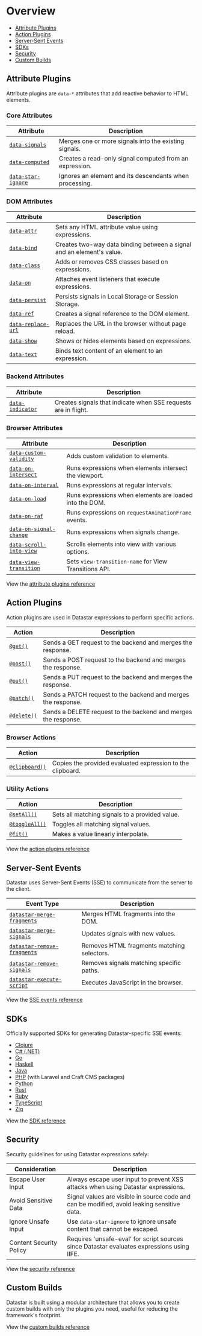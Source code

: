 # Overview

- [Attribute Plugins](#attribute-plugins)
- [Action Plugins](#action-plugins)
- [Server-Sent Events](#server-sent-events)
- [SDKs](#sdks)
- [Security](#security)
- [Custom Builds](#custom-builds)

## Attribute Plugins

Attribute plugins are `data-*` attributes that add reactive behavior to HTML elements.

### Core Attributes

| Attribute | Description |
|-----------|-------------|
| [`data-signals`](/reference/attribute_plugins#data-signals) | Merges one or more signals into the existing signals. |
| [`data-computed`](/reference/attribute_plugins#data-computed) | Creates a read-only signal computed from an expression. |
| [`data-star-ignore`](/reference/attribute_plugins#data-star-ignore) | Ignores an element and its descendants when processing. |

### DOM Attributes

| Attribute | Description |
|-----------|-------------|
| [`data-attr`](/reference/attribute_plugins#data-attr) | Sets any HTML attribute value using expressions. |
| [`data-bind`](/reference/attribute_plugins#data-bind) | Creates two-way data binding between a signal and an element's value. |
| [`data-class`](/reference/attribute_plugins#data-class) | Adds or removes CSS classes based on expressions. |
| [`data-on`](/reference/attribute_plugins#data-on) | Attaches event listeners that execute expressions. |
| [`data-persist`](/reference/attribute_plugins#data-persist) | Persists signals in Local Storage or Session Storage. |
| [`data-ref`](/reference/attribute_plugins#data-ref) | Creates a signal reference to the DOM element. |
| [`data-replace-url`](/reference/attribute_plugins#data-replace-url) | Replaces the URL in the browser without page reload. |
| [`data-show`](/reference/attribute_plugins#data-show) | Shows or hides elements based on expressions. |
| [`data-text`](/reference/attribute_plugins#data-text) | Binds text content of an element to an expression. |

### Backend Attributes

| Attribute | Description |
|-----------|-------------|
| [`data-indicator`](/reference/attribute_plugins#data-indicator) | Creates signals that indicate when SSE requests are in flight. |

### Browser Attributes

| Attribute | Description |
|-----------|-------------|
| [`data-custom-validity`](/reference/attribute_plugins#data-custom-validity) | Adds custom validation to elements. |
| [`data-on-intersect`](/reference/attribute_plugins#data-on-intersect) | Runs expressions when elements intersect the viewport. |
| [`data-on-interval`](/reference/attribute_plugins#data-on-interval) | Runs expressions at regular intervals. |
| [`data-on-load`](/reference/attribute_plugins#data-on-load) | Runs expressions when elements are loaded into the DOM. |
| [`data-on-raf`](/reference/attribute_plugins#data-on-raf) | Runs expressions on `requestAnimationFrame` events. |
| [`data-on-signal-change`](/reference/attribute_plugins#data-on-signal-change) | Runs expressions when signals change. |
| [`data-scroll-into-view`](/reference/attribute_plugins#data-scroll-into-view) | Scrolls elements into view with various options. |
| [`data-view-transition`](/reference/attribute_plugins#data-view-transition) | Sets `view-transition-name` for View Transitions API. |

View the [attribute plugins reference](/reference/attribute_plugins)

## Action Plugins

Action plugins are used in Datastar expressions to perform specific actions.

| Action | Description |
|--------|-------------|
| [`@get()`](/reference/action_plugins#get) | Sends a GET request to the backend and merges the response. |
| [`@post()`](/reference/action_plugins#post) | Sends a POST request to the backend and merges the response. |
| [`@put()`](/reference/action_plugins#put) | Sends a PUT request to the backend and merges the response. |
| [`@patch()`](/reference/action_plugins#patch) | Sends a PATCH request to the backend and merges the response. |
| [`@delete()`](/reference/action_plugins#delete) | Sends a DELETE request to the backend and merges the response. |

### Browser Actions

| Action | Description |
|--------|-------------|
| [`@clipboard()`](/reference/action_plugins#clipboard) | Copies the provided evaluated expression to the clipboard. |

### Utility Actions

| Action | Description |
|--------|-------------|
| [`@setAll()`](/reference/action_plugins#setall) | Sets all matching signals to a provided value. |
| [`@toggleAll()`](/reference/action_plugins#toggleall) | Toggles all matching signal values. |
| [`@fit()`](/reference/action_plugins#fit) | Makes a value linearly interpolate. |

View the [action plugins reference](/reference/action_plugins)

## Server-Sent Events

Datastar uses Server-Sent Events (SSE) to communicate from the server to the client.

| Event Type | Description |
|------------|-------------|
| [`datastar-merge-fragments`](/reference/sse_events#datastar-merge-fragments) | Merges HTML fragments into the DOM. |
| [`datastar-merge-signals`](/reference/sse_events#datastar-merge-signals) | Updates signals with new values. |
| [`datastar-remove-fragments`](/reference/sse_events#datastar-remove-fragments) | Removes HTML fragments matching selectors. |
| [`datastar-remove-signals`](/reference/sse_events#datastar-remove-signals) | Removes signals matching specific paths. |
| [`datastar-execute-script`](/reference/sse_events#datastar-execute-script) | Executes JavaScript in the browser. |

View the [SSE events reference](/reference/sse_events)

## SDKs

Officially supported SDKs for generating Datastar-specific SSE events:
- [Clojure](/reference/sdks#clojure)
- [C# (.NET)](/reference/sdks#c-net)
- [Go](/reference/sdks#go)
- [Haskell](/reference/sdks#haskell)
- [Java](/reference/sdks#java)
- [PHP](/reference/sdks#php) (with Laravel and Craft CMS packages)
- [Python](/reference/sdks#python)
- [Rust](/reference/sdks#rust)
- [Ruby](/reference/sdks#ruby)
- [TypeScript](/reference/sdks#typescript)
- [Zig](/reference/sdks#zig)

View the [SDK reference](/reference/sdks)

## Security

Security guidelines for using Datastar expressions safely:

| Consideration | Description |
|---------------|-------------|
| Escape User Input | Always escape user input to prevent XSS attacks when using Datastar expressions. |
| Avoid Sensitive Data | Signal values are visible in source code and can be modified, avoid leaking sensitive data. |
| Ignore Unsafe Input | Use `data-star-ignore` to ignore unsafe content that cannot be escaped. |
| Content Security Policy | Requires 'unsafe-eval' for script sources since Datastar evaluates expressions using IIFE. |

View the [security reference](/reference/security)

## Custom Builds

Datastar is built using a modular architecture that allows you to create custom builds with only the plugins you need,
useful for reducing the framework's footprint.

View the [custom builds reference](/reference/custom_builds)